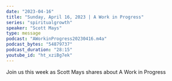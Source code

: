 ```yaml
---
date: "2023-04-16"
title: "Sunday, April 16, 2023 | A Work in Progress"
series: "spiritualgrowth"
speaker: "Scott Mays"
type: message
podcast: "AWorkinProgress20230416.m4a"
podcast_bytes: "54879737"
podcast_duration: "28:15"
youtube_id: "ht_xziBg7ek"
---
```

Join us this week as Scott Mays shares about A Work in Progress
